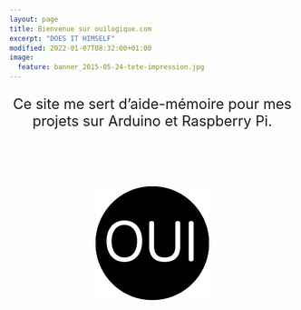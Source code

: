 ```yaml
---
layout: page
title: Bienvenue sur ouilogique.com
excerpt: "DOES IT HIMSELF"
modified: 2022-01-07T08:32:00+01:00
image:
  feature: banner_2015-05-24-tete-impression.jpg
---
```



<p style="text-align:center; font-size:180%">Ce site me sert d’aide-mémoire pour mes projets sur Arduino et Raspberry Pi.</p>

<div style="margin: 100px 0" class="cls-site-logo">
	<a href="/" class="site-logo" rel="home"><img src="/images/site-logo.png" width="200" height="200" alt="ouilogique.com logo" class="animated- fadeInDown" style="margin:0 auto; display:block"></a>
</div>
